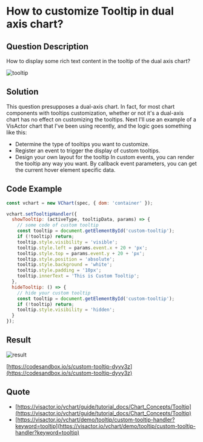 # How to customize Tooltip in dual axis chart?

## Question Description

How to display some rich text content in the tooltip of the dual axis chart?

![tooltip](/vchart/faq/40-0.png)

## Solution

This question presupposes a dual-axis chart. In fact, for most chart components with tooltips customization, whether or not it's a dual-axis chart has no effect on customizing the tooltips.
Next I'll use an example of a VisActor chart that I've been using recently, and the logic goes something like this:

- Determine the type of tooltips you want to customize.
- Register an event to trigger the display of custom tooltips.
- Design your own layout for the tooltip
  In custom events, you can render the tooltip any way you want. By callback event parameters, you can get the current hover element specific data.

## Code Example

```javascript
const vchart = new VChart(spec, { dom: 'container' });

vchart.setTooltipHandler({
  showTooltip: (activeType, tooltipData, params) => {
    // some code of custom tooltip
    const tooltip = document.getElementById('custom-tooltip');
    if (!tooltip) return;
    tooltip.style.visibility = 'visible';
    tooltip.style.left = params.event.x + 20 + 'px';
    tooltip.style.top = params.event.y + 20 + 'px';
    tooltip.style.position = 'absolute';
    tooltip.style.background = 'white';
    tooltip.style.padding = '10px';
    tooltip.innerText = 'This is Custom Tooltip';
  },
  hideTooltip: () => {
    // hide your custom tooltip
    const tooltip = document.getElementById('custom-tooltip');
    if (!tooltip) return;
    tooltip.style.visibility = 'hidden';
  }
});
```

## Result

![result](/vchart/faq/40-1.png)

[https://codesandbox.io/s/custom-tooltip-dyvy3z](https://codesandbox.io/s/custom-tooltip-dyvy3z)

## Quote

- [https://visactor.io/vchart/guide/tutorial_docs/Chart_Concepts/Tooltip](https://visactor.io/vchart/guide/tutorial_docs/Chart_Concepts/Tooltip)
- [https://visactor.io/vchart/demo/tooltip/custom-tooltip-handler?keyword=tooltip](https://visactor.io/vchart/demo/tooltip/custom-tooltip-handler?keyword=tooltip)
